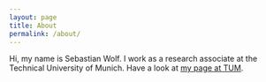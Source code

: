 ```yaml
---
layout: page
title: About
permalink: /about/
---
```


Hi, my name is Sebastian Wolf. I work as a research associate at the Technical University of Munich. 
Have a look at [my page at TUM](https://www.cs.cit.tum.de/sccs/personen/personen/sebastian-wolf/).

